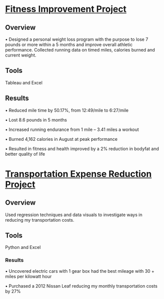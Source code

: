 # [Fitness Improvement Project](https://edepaz101.github.io/Eduardo_Portfolio_Projects/) 

## Overview

• Designed a personal weight loss program with the purpose to lose 7 pounds or more within a 5 months and improve overall athletic performance. 
 Collected running data on timed miles, calories burned and current weight.
 
 ## Tools

Tableau and Excel

## Results

• Reduced mile time by 50.17%, from 12:49/mile to 6:27/mile

• Lost 8.6 pounds in 5 months 

• Increased running endurance from 1 mile – 3.41 miles a
workout 

• Burned 4,162 calories in August at peak performance

• Resulted in fitness and health improved by a 2% reduction in bodyfat and better quality of life


# [Transportation Expense Reduction Project](https://edepaz101.github.io/Eduardo_Portfolio_Project2/)

## Overview

Used regression techniques and data visuals to investigate ways in reducing my transportation costs.

## Tools

Python and Excel


### Results

• Uncovered electric cars with 1 gear box had the best mileage with 30 + miles per kilowatt hour 

• Purchased a 2012 Nissan Leaf reducing my monthly transportation costs by 27%
	
